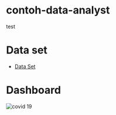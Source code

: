 # contoh-data-analyst
test

# Data set

- <a href="https://github.com/robyanam05/contoh-data-analyst/blob/main/covid%2019%20dataset.xlsx">Data Set </a>


# Dashboard

![covid 19](https://github.com/user-attachments/assets/80099a8e-d7e1-4300-863f-f1d98162f004)
